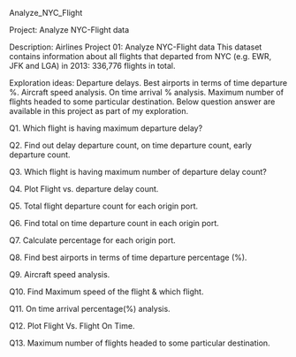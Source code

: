 Analyze_NYC_Flight

Project: Analyze NYC-Flight data

Description: Airlines Project 01: Analyze NYC-Flight data This dataset contains information about all flights that departed from NYC (e.g. EWR, JFK and LGA) in 2013: 336,776 flights in total.

Exploration ideas: Departure delays. Best airports in terms of time departure %. Aircraft speed analysis. On time arrival % analysis. Maximum number of flights headed to some particular destination. Below question answer are available in this project as part of my exploration.

Q1. Which flight is having maximum departure delay?

Q2. Find out delay departure count, on time departure count, early departure count.

Q3. Which flight is having maximum number of departure delay count?

Q4. Plot Flight vs. departure delay count.

Q5. Total flight departure count for each origin port.

Q6. Find total on time departure count in each origin port.

Q7. Calculate percentage for each origin port.

Q8. Find best airports in terms of time departure percentage (%).

Q9. Aircraft speed analysis.

Q10. Find Maximum speed of the flight & which flight.

Q11. On time arrival percentage(%) analysis.

Q12. Plot Flight Vs. Flight On Time.

Q13. Maximum number of flights headed to some particular destination.


